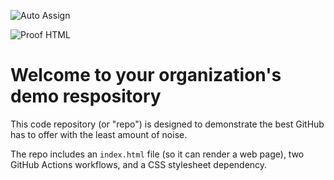 ![Auto Assign](https://github.com/Ent-demo-Org/demo-repository/actions/workflows/auto-assign.yml/badge.svg)

![Proof HTML](https://github.com/Ent-demo-Org/demo-repository/actions/workflows/proof-html.yml/badge.svg)

# Welcome to your organization's demo respository
This code repository (or "repo") is designed to demonstrate the best GitHub has to offer with the least amount of noise.

The repo includes an `index.html` file (so it can render a web page), two GitHub Actions workflows, and a CSS stylesheet dependency.
